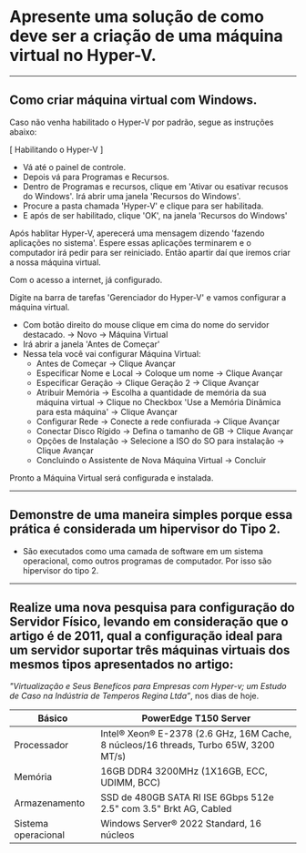 # Apresente uma solução de como deve ser a criação de uma máquina virtual no Hyper-V.

<hr>

## Como criar máquina virtual com Windows.

Caso não venha habilitado o Hyper-V por padrão, segue as instruções abaixo:

[ Habilitando o Hyper-V ]
- Vá até o painel de controle.
- Depois vá para Programas e Recursos.
- Dentro de Programas e recursos, clique em 'Ativar ou esativar recusos do Windows'.
  Irá abrir uma janela 'Recursos do Windows'.
- Procure a pasta chamada 'Hyper-V' e clique para ser habilitada.
- E após de ser habilitado, clique 'OK', na janela 'Recursos do Windows'

Após hablitar  Hyper-V, aperecerá uma mensagem dizendo 'fazendo aplicações no sistema'.
Espere essas aplicações terminarem e o computador irá pedir para ser reiniciado.
Então apartir daí que iremos criar a nossa máquina virtual.


Com o acesso a internet, já configurado.

Digite na barra de tarefas 'Gerenciador do Hyper-V' e vamos configurar a máquina virtual.
 - Com botão direito do mouse clique em cima do nome do servidor destacado. -> Novo -> Máquina Virtual
 - Irá abrir a janela 'Antes de Começar'
 - Nessa tela você vai configurar Máquina Virtual:
   - Antes de Começar -> Clique Avançar
   - Especificar Nome e Local -> Coloque um nome -> Clique Avançar
   - Especificar Geração -> Clique Geração 2 -> Clique Avançar
   - Atribuir Memória -> Escolha a quantidade de memória da sua máquina virtual -> Clique no Checkbox 'Use a Memória Dinãmica para esta máquina' -> Clique Avançar
   - Configurar Rede -> Conecte a rede confiurada -> Clique Avançar
   - Conectar Disco Rígido -> Defina o tamanho de GB  -> Clique Avançar
   - Opções de Instalação -> Selecione a  ISO do SO para instalação  -> Clique Avançar
   - Concluindo o Assistente de Nova Máquina Virtual -> Concluir
   
Pronto a Máquina Virtual será configurada e instalada.

<hr>

## Demonstre de uma maneira simples porque essa prática é considerada um hipervisor do Tipo 2.
- São executados como uma camada de software em um sistema operacional, como outros programas de computador. Por isso são hipervisor do tipo 2.

<hr>

## Realize uma nova pesquisa para configuração do Servidor Físico, levando em consideração que o artigo é de 2011, qual a configuração ideal para um servidor suportar três máquinas virtuais dos mesmos tipos apresentados no artigo:

_"Virtualização e Seus Benefícos para Empresas com Hyper-v; um Estudo de Caso na Indústria de Temperos Regina Ltda”_, nos dias de hoje.


Básico     | PowerEdge T150 Server
--------- | ------
Processador  | Intel® Xeon® E-2378 (2.6 GHz, 16M Cache, 8 núcleos/16 threads, Turbo 65W, 3200 MT/s)
Memória | 16GB DDR4 3200MHz (1X16GB, ECC, UDIMM, BCC)
Armazenamento | SSD de 480GB SATA RI ISE 6Gbps 512e 2.5" com 3.5" Brkt AG, Cabled
Sistema operacional| Windows Server® 2022 Standard, 16 núcleos


